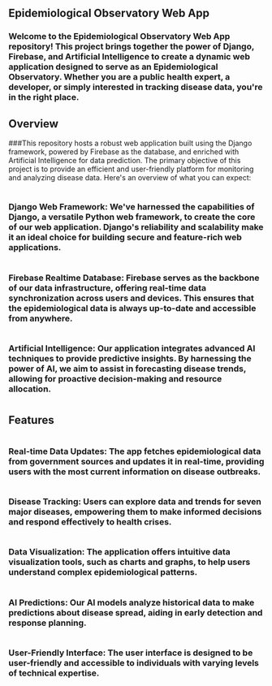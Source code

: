 ## Epidemiological Observatory Web App
### Welcome to the Epidemiological Observatory Web App repository! This project brings together the power of Django, Firebase, and Artificial Intelligence to create a dynamic web application designed to serve as an Epidemiological Observatory. Whether you are a public health expert, a developer, or simply interested in tracking disease data, you're in the right place.

## Overview
###This repository hosts a robust web application built using the Django framework, powered by Firebase as the database, and enriched with Artificial Intelligence for data prediction. The primary objective of this project is to provide an efficient and user-friendly platform for monitoring and analyzing disease data. Here's an overview of what you can expect:
#
### Django Web Framework: We've harnessed the capabilities of Django, a versatile Python web framework, to create the core of our web application. Django's reliability and scalability make it an ideal choice for building secure and feature-rich web applications.
#
### Firebase Realtime Database: Firebase serves as the backbone of our data infrastructure, offering real-time data synchronization across users and devices. This ensures that the epidemiological data is always up-to-date and accessible from anywhere.
#
### Artificial Intelligence: Our application integrates advanced AI techniques to provide predictive insights. By harnessing the power of AI, we aim to assist in forecasting disease trends, allowing for proactive decision-making and resource allocation.
#
## Features
#
### Real-time Data Updates: The app fetches epidemiological data from government sources and updates it in real-time, providing users with the most current information on disease outbreaks.
#
### Disease Tracking: Users can explore data and trends for seven major diseases, empowering them to make informed decisions and respond effectively to health crises.
#
### Data Visualization: The application offers intuitive data visualization tools, such as charts and graphs, to help users understand complex epidemiological patterns.
#
### AI Predictions: Our AI models analyze historical data to make predictions about disease spread, aiding in early detection and response planning.
#
### User-Friendly Interface: The user interface is designed to be user-friendly and accessible to individuals with varying levels of technical expertise.
